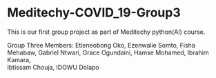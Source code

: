 # Meditechy-COVID_19-Group3
This is our first group project as part of Meditechy python(AI) course. 




Group Three Members:
Etieneobong Oko, 
Ezenwalie Somto, 
Fisha Mehabaw, 
Gabriel Ntwari, 
Grace Ogundaini, 
Hamse Mohamed, 
Ibrahim Kamara,  
Ibtissam Chouja, 
IDOWU Dolapo
